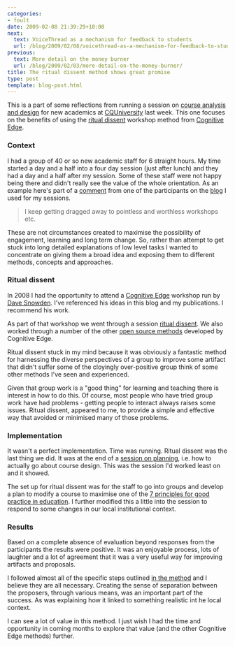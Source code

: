 ```yaml
---
categories:
- foult
date: 2009-02-08 21:39:29+10:00
next:
  text: VoiceThread as a mechanism for feedback to students
  url: /blog/2009/02/08/voicethread-as-a-mechanism-for-feedback-to-students/
previous:
  text: More detail on the money burner
  url: /blog/2009/02/03/more-detail-on-the-money-burner/
title: The ritual dissent method shows great promise
type: post
template: blog-post.html
---
```

This is a part of some reflections from running a session on [course analysis and design](/blog/2009/01/30/using-a-blog-for-course-design-foult-sessions/) for new academics at [CQUniversity](http://www.cqu.edu.au/) last week. This one focuses on the benefits of using the [ritual dissent](http://www.cognitive-edge.com/method.php?mid=46) workshop method from [Cognitive Edge](http://www.cognitive-edge.com/).

### Context

I had a group of 40 or so new academic staff for 6 straight hours. My time started a day and a half into a four day session (just after lunch) and they had a day and a half after my session. Some of these staff were not happy being there and didn't really see the value of the whole orientation. As an example here's part of a [comment](http://coursedesign.wordpress.com/introduction/who-are-we-what-questions-do-we-have/#comment-8) from one of the participants on the [blog](http://coursedesign.wordpress.com/) I used for my sessions.

> I keep getting dragged away to pointless and worthless workshops etc.

These are not circumstances created to maximise the possibility of engagement, learning and long term change. So, rather than attempt to get stuck into long detailed explanations of low level tasks I wanted to concentrate on giving them a broad idea and exposing them to different methods, concepts and approaches.

### Ritual dissent

In 2008 I had the opportunity to attend a [Cognitive Edge](http://www.cognitive-edge.com/) workshop run by [Dave Snowden](http://www.cognitive-edge.com/blogs/dave/). I've referenced his ideas in this blog and my publications. I recommend his work.

As part of that workshop we went through a session [ritual dissent](http://www.cognitive-edge.com/method.php?mid=46). We also worked through a number of the other [open source methods](http://www.cognitive-edge.com/method.php) developed by Cognitive Edge.

Ritual dissent stuck in my mind because it was obviously a fantastic method for harnessing the diverse perspectives of a group to improve some artifact that didn't suffer some of the cloyingly over-positive group think of some other methods I've seen and experienced.

Given that group work is a "good thing" for learning and teaching there is interest in how to do this. Of course, most people who have tried group work have had problems - getting people to interact always raises some issues. Ritual dissent, appeared to me, to provide a simple and effective way that avoided or minimised many of those problems.

### Implementation

It wasn't a perfect implementation. Time was running. Ritual dissent was the last thing we did. It was at the end of a [session on planning](http://coursedesign.wordpress.com/planning/), i.e. how to actually go about course design. This was the session I'd worked least on and it showed.

The set up for ritual dissent was for the staff to go into groups and develop a plan to modify a course to maximise one of the [7 principles for good practice in education](http://www.tltgroup.org/programs/seven.html). I further modified this a little into the session to respond to some changes in our local institutional context.

### Results

Based on a complete absence of evaluation beyond responses from the participants the results were positive. It was an enjoyable process, lots of laughter and a lot of agreement that it was a very useful way for improving artifacts and proposals.

I followed almost all of the specific steps outlined [in the method](http://www.cognitive-edge.com/method.php?mid=46) and I believe they are all necessary. Creating the sense of separation between the proposers, through various means, was an important part of the success. As was explaining how it linked to something realistic int he local context.

I can see a lot of value in this method. I just wish I had the time and opportunity in coming months to explore that value (and the other Cognitive Edge methods) further.